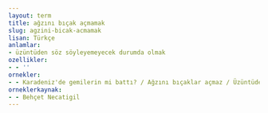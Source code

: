 ```yaml
---
layout: term
title: ağzını bıçak açmamak
slug: agzini-bicak-acmamak
lisan: Türkçe
anlamlar:
- üzüntüden söz söyleyemeyecek durumda olmak
ozellikler:
- - ''
ornekler:
- - Karadeniz'de gemilerin mi battı? / Ağzını bıçaklar açmaz / Üzüntüdesin gayet
orneklerkaynak:
- - Behçet Necatigil
---
```

